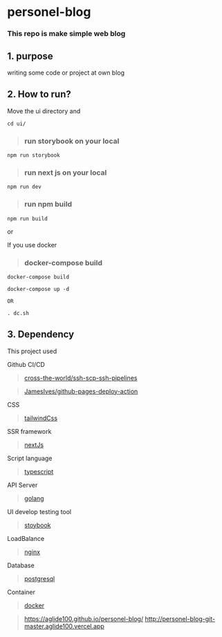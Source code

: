 # personel-blog

### This repo is make simple web blog

## 1. purpose

writing some code or project at own blog

## 2. How to run?

Move the ui directory and

    cd ui/

> ### run storybook on your local

    npm run storybook

> ### run next js on your local

    npm run dev

> ### run npm build

    npm run build

or

If you use docker

> ### docker-compose build

    docker-compose build

    docker-compose up -d

    OR

    . dc.sh

## 3. Dependency

This project used

Github CI/CD

> [cross-the-world/ssh-scp-ssh-pipelines][cross-the-world/ssh-scp-ssh-pipelineslink]

> [JamesIves/github-pages-deploy-action][jamesives/github-pages-deploy-actionlinklink]

CSS

> [tailwindCss][tailwindcsslink]

SSR framework

> [nextJs][nextjslink]

Script language

> [typescript][typescriptlink]

API Server

> [golang][golanglink]

UI develop testing tool

> [stoybook][storybooklink]

LoadBalance

> [nginx][nginxlink]

Database

> [postgresql][postgesqllink]

Container

> [docker][dockerlink]

> https://aglide100.github.io/personel-blog/
> http://personel-blog-git-master.aglide100.vercel.app

[cross-the-world/ssh-scp-ssh-pipelineslink]: https://github.com/cross-the-world/ssh-scp-ssh-pipelines
[jamesives/github-pages-deploy-actionlinklink]: https://github.com/JamesIves/github-pages-deploy-action
[tailwindcsslink]: https://tailwindcss.com/
[typescriptlink]: https://www.typescriptlang.org/
[nextjslink]: https://nextjs.org/
[golanglink]: https://golang.org/
[storybooklink]: https://storybook.js.org/
[postgesqllink]: https://www.postgresql.org/
[dockerlink]: https://www.docker.com/
[nginxlink]: https://www.nginx.com/
